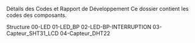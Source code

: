 Détails des Codes et Rapport de Développement
Ce dossier contient les codes des composants.

Structure
00-LED
01-LED_BP
02-LED-BP-INTERRUPTION
03-Capteur_SHT31_LCD
04-Capteur_DHT22
